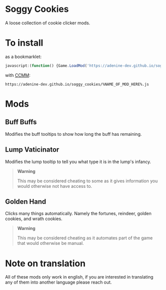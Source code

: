 # Soggy Cookies

A loose collection of cookie clicker mods. 

# To install
as a bookmarklet: 
```js
javascript:(function() {Game.LoadMod('https://adenine-dev.github.io/soggy_cookies/%NAME_OF_MOD_HERE%.js');}());
```

with [CCMM](https://github.com/klattmose/CookieClickerModManager): 
```
https://adenine-dev.github.io/soggy_cookies/%NAME_OF_MOD_HERE%.js
```

# Mods

## Buff Buffs
Modifies the buff tooltips to show how long the buff has remaining.

## Lump Vaticinator 
Modifies the lump tooltip to tell you what type it is in the lump's infancy.

> **Warning**
> 
> This may be considered cheating to some as it gives information you would otherwise not have access to.

## Golden Hand
Clicks many things automatically. Namely the fortunes, reindeer, golden cookies, and wrath cookies.

> **Warning**
> 
> This may be considered cheating as it automates part of the game that would otherwise be manual.

# Note on translation
All of these mods only work in english, if you are interested in translating any of them into another language please reach out.